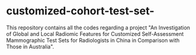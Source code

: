 # customized-cohort-test-set-
This repository contains all the codes regarding a project "An Investigation of Global and Local Radiomic Features for Customized Self-Assessment Mammographic Test Sets for Radiologists in China in Comparison with Those in Australia". 
